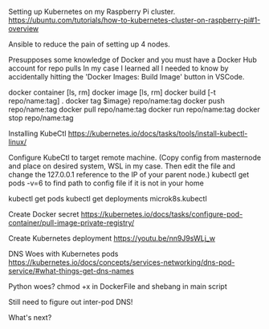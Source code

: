 Setting up Kubernetes on my Raspberry Pi cluster.
https://ubuntu.com/tutorials/how-to-kubernetes-cluster-on-raspberry-pi#1-overview

Ansible to reduce the pain of setting up 4 nodes.

Presupposes some knowledge of Docker and you must have a Docker Hub account for repo pulls
In my case I learned all I needed to know by accidentally hitting the 'Docker Images: Build Image' button in VSCode.

docker container [ls, rm]
docker image [ls, rm]
docker build [-t repo/name:tag] .
docker tag $image} repo/name:tag
docker push repo/name:tag
docker pull repo/name:tag
docker run repo/name:tag
docker stop repo/name:tag

Installing KubeCtl
https://kubernetes.io/docs/tasks/tools/install-kubectl-linux/

Configure KubeCtl to target remote machine.
(Copy config from masternode and place on desired system, WSL in my case. Then edit the file and change the 127.0.0.1 reference to the IP of your parent node.)
kubectl get pods -v=6 to find path to config file if it is not in your home

kubectl get pods
kubectl get deployments
microk8s.kubectl

Create Docker secret https://kubernetes.io/docs/tasks/configure-pod-container/pull-image-private-registry/

Create Kubernetes deployment
https://youtu.be/nn9J9sWLj_w

DNS Woes with Kubernetes pods
https://kubernetes.io/docs/concepts/services-networking/dns-pod-service/#what-things-get-dns-names

Python woes? chmod +x in DockerFile and shebang in main script

Still need to figure out inter-pod DNS!

What's next?
